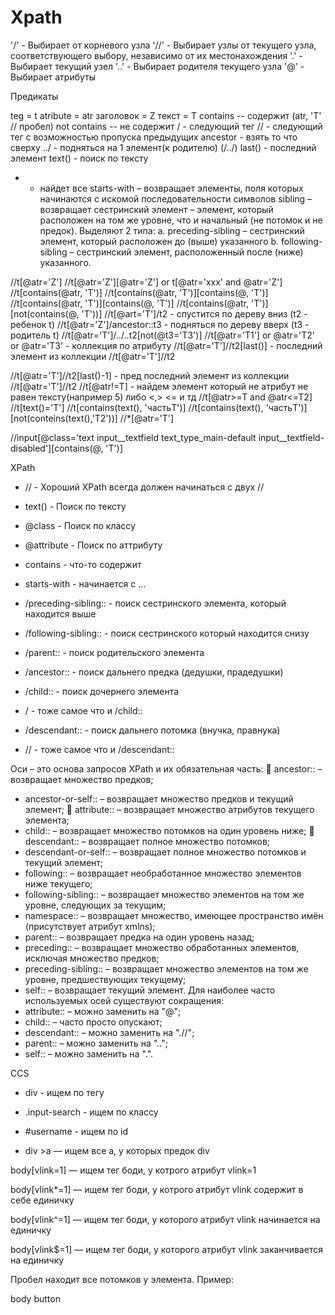 # Xpath

'/'	- Выбирает от корневого узла
'//' - Выбирает узлы от текущего узла, соответствующего выбору, независимо от их местонахождения
'.' - Выбирает текущий узел
'..' - Выбирает родителя текущего узла
'@' - Выбирает атрибуты

Предикаты











teg = t
atribute = atr
заголовок = Z
текст = T
contains -- содержит (atr, 'T' // пробел)
not contains -- не содержит 
/ - следующий тег
// - следующий тег с возможностью пропуска предыдущих
ancestor - взять то что сверху
../ - подняться на 1 элемент(к родителю) (/../)
last() - последний элемент
text() - поиск по тексту
* - найдет все
starts-with – возвращает элементы, поля которых начинаются с искомой последовательности символов
sibling – возвращает сестринский элемент – элемент, который расположен на том же уровне, что и начальный (не потомок и не предок). Выделяют 2 типа:
a.  preceding-sibling  –  сестринский  элемент,  который  расположен  до (выше) указанного
b.  following-sibling   –   сестринский   элемент,   расположенный   после (ниже) указанного.


//t[@atr='Z']
//t[@atr='Z'][@atr='Z'] or t[@atr='xxx' and @atr='Z']
//t[contains(@atr, 'T')]
//t[contains(@atr, 'T')][contains(@, 'T')] 
//t[contains(@atr, 'T')][contains(@, 'T')] 
//t[contains(@atr, 'T')][not(contains(@, 'T'))]
//t[@art='T']/t2 - спустится по дереву вниз (t2 - ребенок t)
//t[@atr='Z']/ancestor::t3 - подняться по дереву вверх (t3 - родитель t)
//t[@atr='T']/../..t2[not(@t3='T3')]
//t[@atr='T1'] or @atr='T2' or @atr='T3' - коллекция по атрибуту
//t[@atr='T']//t2[last()] - последний элемент из коллекции //t[@atr='T']//t2

//t[@atr='T']//t2[last()-1] - пред последний элемент из коллекции //t[@atr='T']//t2
//t[@atr!=T] - найдем элемент который не атрибут не равен тексту(например 5) либо <,> <= и тд
//t[@atr>=T and @atr<=T2]
//t[text()='T']
//t[contains(text(), 'частьT')]
//t[contains(text(), 'частьT')][not(conteins(text(),'T2'))]
//*[@atr='T']

//input[@class='text input__textfield text_type_main-default input__textfield-disabled'][contains(@, 'T')]

XPath

- // - Хороший XPath всегда должен начинаться с двух //

- text() - Поиск по тексту

- @class - Поиск по классу

- @attribute - Поиск по аттрибуту

- contains - что-то содержит

- starts-with - начинается с ...

- /preceding-sibling:: - поиск сестринского элемента, который находится выше

- /following-sibling:: - поиск сестринского который находится снизу

- /parent:: - поиск родительского элемента

- /ancestor:: - поиск дальнего предка (дедушки, прадедушки)

- /child:: - поиск дочернего элемента

- / - тоже самое что и /child::

- /descendant:: - поиск дальнего потомка (внучка, правнука)

- // - тоже самое что и /descendant::

Оси – это основа запросов XPath и их обязательная часть:         ancestor:: – возвращает множество предков;
* ancestor-or-self:: – возвращает множество предков и текущий элемент;         attribute:: – возвращает множество атрибутов текущего элемента;
* child:: – возвращает множество потомков на один уровень ниже;         descendant:: – возвращает полное множество потомков;
* descendant-or-self:: – возвращает полное множество потомков и текущий
элемент;
* following::  –  возвращает  необработанное  множество  элементов  ниже
текущего;
* following-sibling:: – возвращает множество элементов на том же уровне,
следующих за текущим;
* namespace::   –   возвращает   множество,   имеющее   пространство   имён (присутствует атрибут xmlns);
* parent:: – возвращает предка на один уровень назад;
* preceding:: – возвращает множество обработанных элементов, исключая
множество предков;
* preceding-sibling:: – возвращает множество элементов на том же уровне,
предшествующих текущему;
* self:: – возвращает текущий элемент.
Для наиболее часто используемых осей существуют сокращения: 
* attribute:: – можно заменить на "@";
* child:: – часто просто опускают;
* descendant:: – можно заменить на ".//";
* parent:: – можно заменить на "..";
* self:: – можно заменить на ".".


CCS

- div - ищем по тегу

- .input-search - ищем по классу

- #username - ищем по id

- div >a — ищем все a, у которых предок div

body[vlink=1] — ищем тег боди, у котрого атрибут vlink=1

body[vlink*=1] — ищем тег боди, у котрого атрибут vlink содержит в себе единичку

body[vlink^=1] — ищем тег боди, у которого атрибут vlink начинается на единичку

body[vlink$=1] — ищем тег боди, у которого атрибут vlink заканчивается на единичку

Пробел находит все потомков у элемента. Пример:

body button

